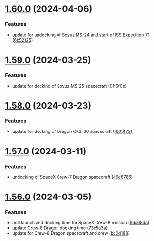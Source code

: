 # [1.60.0](https://github.com/corquaid/international-space-station-iss-APIs/compare/v1.59.0...v1.60.0) (2024-04-06)


### Features

* update for undocking of Soyuz MS-24 and start of ISS Expedition 71 ([6b52125](https://github.com/corquaid/international-space-station-iss-APIs/commit/6b52125d45dd32f5f032cbb4d2c58590d60a0e15))



# [1.59.0](https://github.com/corquaid/international-space-station-iss-APIs/compare/v1.58.0...v1.59.0) (2024-03-25)


### Features

* update for docking of Soyuz MS-25 spacecraft ([01f6f0e](https://github.com/corquaid/international-space-station-iss-APIs/commit/01f6f0e8312666167dac20b44b310d4bcf17a117))



# [1.58.0](https://github.com/corquaid/international-space-station-iss-APIs/compare/v1.57.0...v1.58.0) (2024-03-23)


### Features

* update for docking of Dragon CRS-30 spacecraft ([1803f72](https://github.com/corquaid/international-space-station-iss-APIs/commit/1803f72466fa02b43280ad81e310574970b32a55))



# [1.57.0](https://github.com/corquaid/international-space-station-iss-APIs/compare/v1.56.0...v1.57.0) (2024-03-11)


### Features

* undocking of SpaceX Crew-7 Dragon spacecraft ([46e8785](https://github.com/corquaid/international-space-station-iss-APIs/commit/46e8785eacb2d72ee99ab64e985322bda3d53dc6))



# [1.56.0](https://github.com/corquaid/international-space-station-iss-APIs/compare/v1.55.0...v1.56.0) (2024-03-05)


### Features

* add launch and docking time for SpaceX Crew-8 mission ([9dc68da](https://github.com/corquaid/international-space-station-iss-APIs/commit/9dc68da71889698f7c420261ebc176e2800e6c98))
* update Crew-8 Dragon docking time ([73c5a3a](https://github.com/corquaid/international-space-station-iss-APIs/commit/73c5a3a1eef86ccc87fa3f8826ad46e1849cf4e1))
* update for Crew-8 Dragon spacecraft and crew ([bc0d188](https://github.com/corquaid/international-space-station-iss-APIs/commit/bc0d1888c78f4db01ef3e76590975fe5251c82d6))



